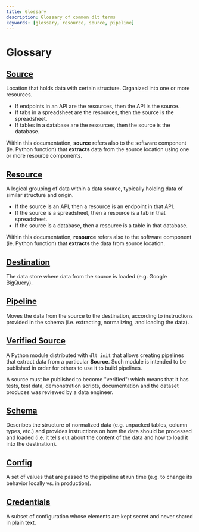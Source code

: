 ```yaml
---
title: Glossary
description: Glossary of common dlt terms
keywords: [glossary, resource, source, pipeline]
---
```


# Glossary

## [Source](../general-usage/source.md)
Location that holds data with certain structure. Organized into one or more resources.
- If endpoints in an API are the resources, then the API is the source.
- If tabs in a spreadsheet are the resources, then the source is the spreadsheet.
- If tables in a database are the resources, then the source is the database.

Within this documentation, **source** refers also to the software component (ie. Python function) that **extracts** data from the source location using one or more resource components.

## [Resource](../general-usage/resource.md)
A logical grouping of data within a data source, typically holding data of similar structure and origin.
- If the source is an API, then a resource is an endpoint in that API.
- If the source is a spreadsheet, then a resource is a tab in that spreadsheet.
- If the source is a database, then a resource is a table in that database.

Within this documentation, **resource** refers also to the software component (ie. Python function) that **extracts** the data from source location.

## [Destination](../walkthroughs/create-a-pipeline.md)
The data store where data from the source is loaded (e.g. Google BigQuery).

## [Pipeline](../general-usage/pipeline.md)

  Moves the data from the source to the destination, according to instructions provided
  in the schema (i.e. extracting, normalizing, and loading the data).

## [Verified Source](../walkthroughs/add-a-verified-source.md)
A Python module distributed with `dlt init` that allows creating pipelines that extract data from a particular **Source**. Such module is intended to be published in order for others to use it to build pipelines.

A source must be published to become "verified": which means that it has tests, test data, demonstration scripts, documentation and the dataset produces was reviewed by a data engineer.

## [Schema](../general-usage/schema.md)

  Describes the structure of normalized data (e.g. unpacked tables, column types, etc.) and provides instructions on how the data should be processed and loaded (i.e. it tells `dlt` about the content
  of the data and how to load it into the destination).

## [Config](../general-usage/configuration.md)

  A set of values that are passed to the pipeline at run time (e.g. to change its behavior locally
  vs. in production).

## [Credentials](../general-usage/credentials.md)

  A subset of configuration whose elements are kept secret and never shared in plain text.